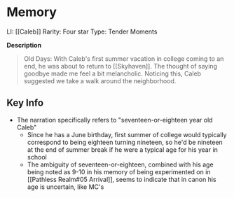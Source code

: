 # Memory
LI: [[Caleb]]
Rarity: Four star
Type: Tender Moments

**Description**
> Old Days: With Caleb's first summer vacation in college coming to an end, he was about to return to [[Skyhaven]]. The thought of saying goodbye made me feel a bit melancholic. Noticing this, Caleb suggested we take a walk around the neighborhood.

## Key Info
* The narration specifically refers to "seventeen-or-eighteen year old Caleb"
	* Since he has a June birthday, first summer of college would typically correspond to being eighteen turning nineteen, so he'd be nineteen at the end of summer break if he were a typical age for his year in school
	* The ambiguity of seventeen-or-eighteen, combined with his age being noted as 9-10 in his memory of being experimented on in [[Pathless Realm#05 Arrival]], seems to indicate that in canon his age is uncertain, like MC's
